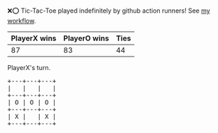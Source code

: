 :x::o: Tic-Tac-Toe played indefinitely by github action runners! See [my workflow](.github/workflows/play.yaml).

|PlayerX wins|PlayerO wins|Ties|
|-|-|-|
|87|83|44|

PlayerX's turn.

<pre>
+---+---+---+
|   |   |   |
+---+---+---+
| O | O | O |
+---+---+---+
| X |   | X |
+---+---+---+
</pre>